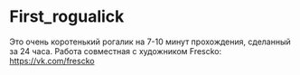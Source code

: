 # First_rogualick
Это очень коротенький рогалик на 7-10 минут прохождения, сделанный за 24 часа. 
Работа совместная с художником Frescko: https://vk.com/frescko
